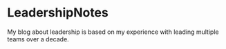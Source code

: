 # LeadershipNotes
My blog about leadership is based on my experience with leading multiple teams over a decade.
